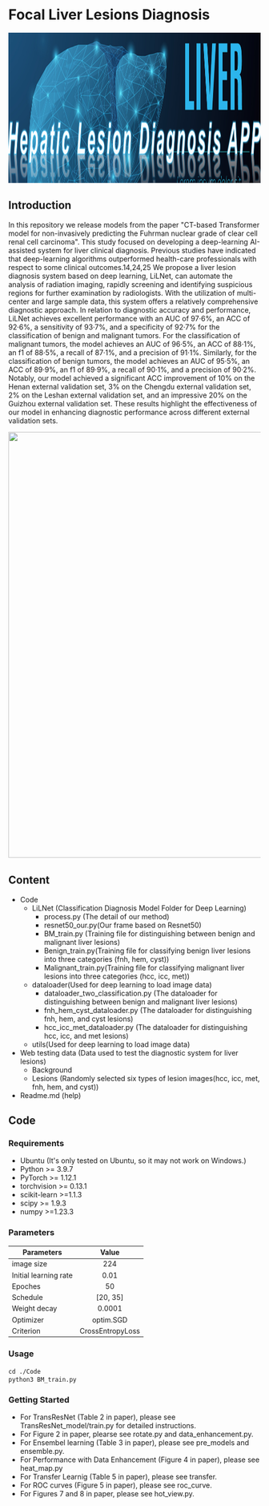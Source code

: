 # Focal Liver Lesions Diagnosis
<div align=center><img src="https://github.com/yangmeiyi/Liver/blob/main/background.png" width="1000" height="300" /></div>


## Introduction
In this repository we release models from the paper "CT-based Transformer model for non-invasively predicting the Fuhrman nuclear grade of clear cell renal cell carcinoma".
This study focused on developing a deep-learning AI-assisted system for liver clinical diagnosis. Previous studies have indicated that deep-learning algorithms outperformed health-care professionals with respect to some clinical outcomes.14,24,25 We propose a liver lesion diagnosis system based on deep learning, LiLNet, can automate the analysis of radiation imaging, rapidly screening and identifying suspicious regions for further examination by radiologists. With the utilization of multi-center and large sample data, this system offers a relatively comprehensive diagnostic approach. In relation to diagnostic accuracy and performance, LiLNet achieves excellent performance with an AUC of 97·6%, an ACC of 92·6%, a sensitivity of 93·7%, and a specificity of 92·7% for the classification of benign and malignant tumors. For the classification of malignant tumors, the model achieves an AUC of 96·5%, an ACC of 88·1%, an f1 of 88·5%, a recall of 87·1%, and a precision of 91·1%. Similarly, for the classification of benign tumors, the model achieves an AUC of 95·5%, an ACC of 89·9%, an f1 of 89·9%, a recall of 90·1%, and a precision of 90·2%. Notably, our model achieved a significant ACC improvement of 10% on the Henan external validation set, 3% on the Chengdu external validation set, 2% on the Leshan external validation set, and an impressive 20% on the Guizhou external validation set. These results highlight the effectiveness of our model in enhancing diagnostic performance across different external validation sets.

<div align=center><img src="https://github.com/yangmeiyi/Liver/blob/main/workflow.png" width="1000" height="850" /></div>




## Content
- Code
  - LiLNet (Classification Diagnosis Model Folder for Deep Learning)
    - process.py  (The detail of our method)
    - resnet50_our.py(Our frame based on Resnet50)
    - BM_train.py  (Training file for distinguishing between benign and malignant liver lesions)
    - Benign_train.py(Training file for classifying benign liver lesions into three categories (fnh, hem, cyst))
    - Malignant_train.py(Training file for classifying malignant liver lesions into three categories (hcc, icc, met))
  - dataloader(Used for deep learning to load image data)
    - dataloader_two_classification.py  (The dataloader for distinguishing between benign and malignant liver lesions)
    - fnh_hem_cyst_dataloader.py  (The dataloader for distinguishing fnh, hem, and cyst lesions)
    - hcc_icc_met_dataloader.py  (The dataloader for distinguishing hcc, icc, and met lesions)
  - utils(Used for deep learning to load image data)
- Web testing data  (Data used to test the diagnostic system for liver lesions)
  - Background 
  - Lesions  (Randomly selected six types of lesion images(hcc, icc, met, fnh, hem, and cyst))
- Readme.md (help)


## Code 

### Requirements
* Ubuntu (It's only tested on Ubuntu, so it may not work on Windows.)
* Python >= 3.9.7
* PyTorch >= 1.12.1
* torchvision >= 0.13.1
* scikit-learn >=1.1.3
* scipy >= 1.9.3
* numpy >=1.23.3


### Parameters
| Parameters | Value |
|-----------|:---------:|
| image size | 224 | 
| Initial learning rate | 0.01 | 
| Epoches | 50 | 
| Schedule | [20, 35] | 
| Weight decay | 0.0001 | 
| Optimizer | optim.SGD | 
| Criterion | CrossEntropyLoss | 


### Usage
```
cd ./Code
python3 BM_train.py
```


### Getting Started
* For TransResNet (Table 2 in paper), please see TransResNet_model/train.py for detailed instructions.
* For Figure 2 in paper, plearse see rotate.py and data_enhancement.py.
* For Ensembel learning (Table 3 in paper), please see pre_models and ensemble.py.
* For Performance with Data Enhancement (Figure 4 in paper), please see heat_map.py
* For Transfer Learnig (Table 5 in paper), please see transfer.
* For ROC curves (Figure 5 in paper), please see roc_curve.
* For Figures 7 and 8 in paper,  please see hot_view.py.





